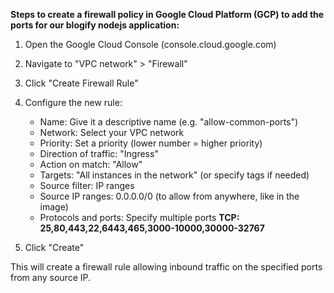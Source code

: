 **Steps to create a firewall policy in Google Cloud Platform (GCP) to add the ports for our blogify nodejs application:**

1. Open the Google Cloud Console (console.cloud.google.com)
2. Navigate to "VPC network" > "Firewall"
3. Click "Create Firewall Rule"
4. Configure the new rule:

     - Name: Give it a descriptive name (e.g. "allow-common-ports")
     - Network: Select your VPC network
     - Priority: Set a priority (lower number = higher priority)
     - Direction of traffic: "Ingress"
     - Action on match: "Allow"
     - Targets: "All instances in the network" (or specify tags if needed)
     - Source filter: IP ranges
     - Source IP ranges: 0.0.0.0/0 (to allow from anywhere, like in the image)
     - Protocols and ports: Specify multiple ports
        **TCP: 25,80,443,22,6443,465,3000-10000,30000-32767**



5. Click "Create"

This will create a firewall rule allowing inbound traffic on the specified ports from any source IP.